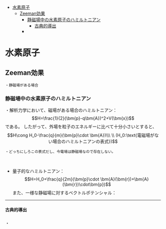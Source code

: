 
- [水素原子](#水素原子)
  - [Zeeman効果](#zeeman効果)
    - [静磁場中の水素原子のハミルトニアン](#静磁場中の水素原子のハミルトニアン)
      - [古典的導出](#古典的導出)
    - [](#)



# 水素原子

## Zeeman効果

    ・静磁場がある場合

### 静磁場中の水素原子のハミルトニアン

・解析力学において、磁場がある場合のハミルトニアン：
$$H=\frac{1}{2}(\bm{p}-q\bm{A})^2+V(\bm{x})$$
である。
したがって、外場を粒子のエネルギーに比べて十分小さいとすると、
$$H\cong H_0-\frac{q}{m}(\bm{p}\cdot \bm{A})\\\ \\
(H_0:\text{電磁場がない場合のハミルトニアンの表式})$$

    ・どっちにしろこの表式だし、今電場は静磁場なので存在しない。
<br>

- 量子的なハミルトニアン：
$$H=H_0+\frac{q}{2m}(\bm{p}\cdot \bm{A}(\bm{r})+\bm{A}(\bm{r})\cdot\bm{p})$$
また、一様な静磁場に対するベクトルポテンシャル：




---

#### 古典的導出



### 





・
